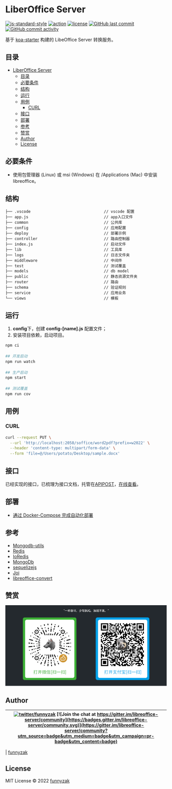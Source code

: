 # LiberOffice Server

[![js-standard-style](https://img.shields.io/badge/code_style-standard-brightgreen.svg)](https://github.com/feross/standard)
[![action][ci-image]][ci-url]
[![license][license-image]][repository-url]
[![GitHub last commit][last-commit-image]][repository-url]
[![GitHub commit activity][commit-activity-image]][repository-url]

[commit-activity-image]: https://img.shields.io/github/commit-activity/m/funnyzak/libreoffice-server?style=flat-square
[last-commit-image]: https://img.shields.io/github/last-commit/funnyzak/libreoffice-server?style=flat-square
[ci-image]: https://img.shields.io/github/workflow/status/funnyzak/libreoffice-server/Node.js%20CI
[ci-url]: https://github.com/funnyzak/libreoffice-server/actions
[license-image]: https://img.shields.io/github/license/funnyzak/libreoffice-server.svg?style=flat-square
[repository-url]: https://github.com/funnyzak/libreoffice-server

基于 [koa-starter](https://github.com/funnyzak/koa-starter) 构建的 LibeOffice Server 转换服务。

## 目录

- [LiberOffice Server](#liberoffice-server)
  - [目录](#目录)
  - [必要条件](#必要条件)
  - [结构](#结构)
  - [运行](#运行)
  - [用例](#用例)
    - [CURL](#curl)
  - [接口](#接口)
  - [部署](#部署)
  - [参考](#参考)
  - [赞赏](#赞赏)
  - [Author](#author)
  - [License](#license)

## 必要条件

- 使用包管理器 (Linux) 或 msi (Windows) 在 /Applications (Mac) 中安装 libreoffice。

## 结构

    ├── .vscode                                // vscode 配置
    ├── app.js                                 // app入口文件
    ├── common                                 // 公共库
    ├── config                                 // 应用配置
    ├── deploy                                 // 部署示例
    ├── controller                             // 路由控制器
    ├── index.js                               // 启动文件
    ├── lib                                    // 工具库
    ├── logs                                   // 日志文件夹
    ├── middleware                             // 中间件
    ├── test                                   // 测试覆盖
    ├── models                                 // db model
    ├── public                                 // 静态资源文件夹
    ├── router                                 // 路由
    ├── schema                                 // 验证规则
    ├── service                                // 应用业务
    └── views                                  // 模板

## 运行

1. **config**下，创建 **config-[name].js** 配置文件；
2. 安装项目依赖，启动项目。

```bash
npm ci

## 开发启动
npm run watch

## 生产启动
npm start

## 测试覆盖
npm run cov
```

## 用例

### CURL

```bash
curl --request PUT \
  --url 'http://localhost:2058/soffice/word2pdf?prefix=w2022' \
  --header 'content-type: multipart/form-data' \
  --form 'file=@/Users/potato/Desktop/sample.docx'
```

## 接口

已经实现的接口，已梳理为接口文档，托管在[APIPOST](<(https://console-docs.apipost.cn/preview/cdf94b1afb4dff14/6254d2b2fe5faa73)>)，[在线查看](https://console-docs.apipost.cn/preview/cdf94b1afb4dff14/6254d2b2fe5faa73)。

## 部署

- [通过 Docker-Compose 完成自动化部署](https://github.com/funnyzak/libreoffice-server/tree/main/deploy/docker)

## 参考

- [Mongodb-utils](https://github.com/mono-js/mongodb-utils)
- [Redis](http://doc.redisfans.com/)
- [IoRedis](https://docs.redis.com/latest/rs/references/client_references/client_ioredis/)
- [MongoDb](https://docs.mongodb.com/)
- [sequelizejs](https://sequelize.org/master/manual/getting-started.html)
- [Joi](https://joi.dev/api/)
- [libreoffice-convert](https://github.com/elwerene/libreoffice-convert)

## 赞赏

![赞赏](https://raw.githubusercontent.com/funnyzak/funnyzak/master/public/assets/img/coffee.png)

## Author

| [![twitter/funnyzak](https://s.gravatar.com/avatar/c2437e240644b1317a4a356c6d6253ee?s=70)](https://twitter.com/funnyzak 'Follow @funnyzak on Twitter') [![Join the chat at https://gitter.im/libreoffice-server/community](https://badges.gitter.im/libreoffice-server/community.svg)](https://gitter.im/libreoffice-server/community?utm_source=badge&utm_medium=badge&utm_campaign=pr-badge&utm_content=badge) |
| ---------------------------------------------------------------------------------------------------------------------------------------------------------------------------------------------------------------------------------------------------------------------------------------------------------------------------------------------------------------------------------------------------------------- |

| [funnyzak](https://yycc.me/)

## License

MIT License © 2022 [funnyzak](https://github.com/funnyzak)
